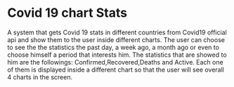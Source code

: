 # Covid 19 chart Stats
A system that gets Covid 19 stats in different countries from Covid19 official api and show them to the user inside different charts.
The user can choose to see the the statistics the past day, a week ago, a month ago or even to choose himself a period that interests him.
The statistics that are showed to him are the followings: Confirmed,Recovered,Deaths and Active.
Each one of them is displayed inside a different chart so that the user will see overall 4 charts in the screen.



